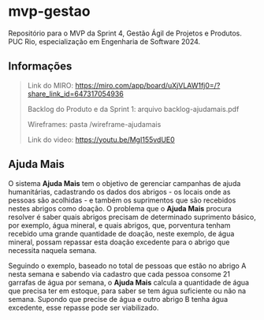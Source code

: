 # mvp-gestao
Repositório para o MVP da Sprint 4, Gestão Ágil de Projetos e Produtos. PUC Rio, especialização em Engenharia de Software 2024.

## Informações
> Link do MIRO: https://miro.com/app/board/uXjVLAW1fj0=/?share_link_id=647317054936
>
> Backlog do Produto e da Sprint 1: arquivo backlog-ajudamais.pdf
>
> Wireframes: pasta /wireframe-ajudamais
> 
> Link do video: https://youtu.be/MgI155vdUE0

## Ajuda Mais
O sistema **Ajuda Mais** tem o objetivo de gerenciar campanhas de ajuda humanitárias, cadastrando os dados dos abrigos - os locais onde as pessoas são acolhidas - e também os suprimentos que são recebidos nestes abrigos como doação. O problema que o **Ajuda Mais** procura resolver é saber quais abrigos precisam de determinado suprimento básico, por exemplo, água mineral, e quais abrigos, que, porventura tenham recebido uma grande quantidade de doação, neste exemplo, de água mineral, possam repassar esta doação excedente para o abrigo que necessita naquela semana.

Seguindo o exemplo, baseado no total de pessoas que estão no abrigo A nesta semana e sabendo via cadastro que cada pessoa consome 21 garrafas de água por semana, o **Ajuda Mais** calcula a quantidade de água que precisa ter em estoque, para saber se tem água suficiente ou não na semana. Supondo que precise de água e outro abrigo B tenha água excedente, esse repasse pode ser viabilizado.
